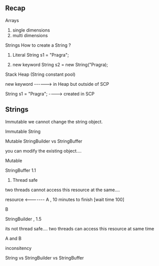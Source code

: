 ## Recap 

Arrays 
1. single dimensions
2. multi dimensions

Strings 
How to create a String ?

1. Literal 
String s1  = "Pragra";

2. new keyword
String s2 = new String("Pragra);



Stack        Heap (String constant pool)


new keyword ------> in Heap but outside of SCP 

String s1 = "Pragra"; ----> created in SCP 


## Strings

Immutable 
we cannot change the string object. 


Immutable 
String     

Mutable 
StringBuilder vs StringBuffer

you can modify the existing object....



Mutable 

StringBuffer  1.1
1. Thread safe 

two threads cannot access this resource at the same....


resource <------- A , 10 minutes to finish  [wait time 100]

B 





StringBuilder , 1.5

its not thread safe....
two threads can access this resource at same time


A and B 

inconsitency 




String vs StringBuilder vs StringBuffer










